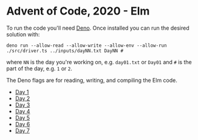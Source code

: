# Advent of Code, 2020 - Elm

To run the code you'll need [Deno](https://deno.land/). Once installed you can run the desired solution with:

```
deno run --allow-read --allow-write --allow-env --allow-run ./src/driver.ts ../inputs/dayNN.txt DayNN #
```

where `NN` is the day you're working on, e.g. `day01.txt` or `Day01` and `#` is the part of the day, e.g. `1` or `2`.

The Deno flags are for reading, writing, and compiling the Elm code.

- [Day 1](./src/Day01.elm)
- [Day 2](./src/Day02.elm)
- [Day 3](./src/Day03.elm)
- [Day 4](./src/Day04.elm)
- [Day 5](./src/Day05.elm)
- [Day 6](./src/Day06.elm)
- [Day 7](./src/Day07.elm)
